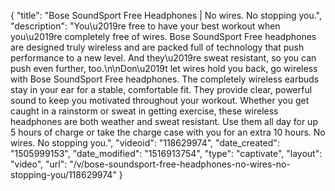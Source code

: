 {
    "title": "Bose SoundSport Free Headphones | No wires. No stopping you.",
    "description": "You\u2019re free to have your best workout when you\u2019re completely free of wires. Bose SoundSport Free headphones are designed truly wireless and are packed full of technology that push performance to a new level. And they\u2019re sweat resistant, so you can push even further, too.\n\nDon\u2019t let wires hold you back, go wireless with Bose SoundSport Free headphones. The completely wireless earbuds stay in your ear for a stable, comfortable fit. They provide clear, powerful sound to keep you motivated throughout your workout. Whether you get caught in a rainstorm or sweat in getting exercise, these wireless headphones are both weather and sweat resistant. Use them all day for up 5 hours of charge or take the charge case with you for an extra 10 hours. No wires. No stopping you.",
    "videoid": "118629974",
    "date_created": "1505999153",
    "date_modified": "1516913754",
    "type": "captivate",
    "layout": "video",
    "url": "\/v\/bose-soundsport-free-headphones-no-wires-no-stopping-you\/118629974"
}